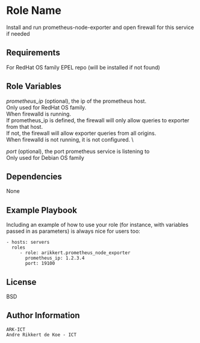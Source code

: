 Role Name
=========

Install and run prometheus-node-exporter and open firewall for this service if needed

Requirements
------------

For RedHat OS family
EPEL repo (will be installed if not found)

Role Variables
--------------

*prometheus_ip* (optional), the ip of the prometheus host. \
Only used for RedHat OS family. \
When firewalld is running. \
If prometheus_ip is defined, the firewall will only allow queries to exporter from that host. \
If not, the firewall will allow exporter queries from all origins. \
When firewalld is not running, it is not configured. \

*port* (optional), the port prometheus service is listening to \
Only used for Debian OS family

Dependencies
------------

None

Example Playbook
----------------

Including an example of how to use your role (for instance, with variables passed in as parameters) is always nice for users too:

    - hosts: servers
      roles
         - role: arikkert.prometheus_node_exporter
           prometheus_ip: 1.2.3.4
           port: 19100

License
-------

BSD

Author Information
------------------

    ARK-ICT
    Andre Rikkert de Koe - ICT
